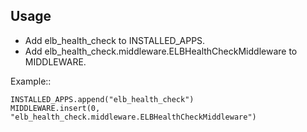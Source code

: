 Usage
---- 
- Add elb_health_check to INSTALLED_APPS.
- Add elb_health_check.middleware.ELBHealthCheckMiddleware to MIDDLEWARE.

Example::

    INSTALLED_APPS.append("elb_health_check")
    MIDDLEWARE.insert(0, "elb_health_check.middleware.ELBHealthCheckMiddleware")
